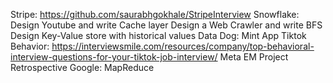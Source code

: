Stripe: https://github.com/saurabhgokhale/StripeInterview
Snowflake: 
    Design Youtube and write Cache layer 
    Design a Web Crawler and write BFS
    Design Key-Value store with historical values
Data Dog: Mint App
Tiktok Behavior:
    https://interviewsmile.com/resources/company/top-behavioral-interview-questions-for-your-tiktok-job-interview/
Meta EM Project Retrospective
Google: 
    MapReduce

